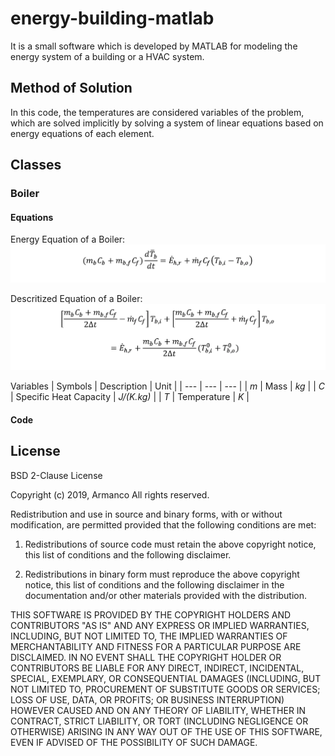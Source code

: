 # energy-building-matlab
It is a small software which is developed by MATLAB for modeling the energy system of a building or a HVAC system.

## Method of Solution
In this code, the temperatures are considered variables of the problem, which are solved implicitly by solving a system of linear equations based on energy equations of each element.

## Classes
### Boiler
#### Equations
Energy Equation of a Boiler:
![Alt text](documents/boiler/eq1.png "Energy Equation of a Boiler")

Descritized Equation of a Boiler:
![Alt text](documents/boiler/eq2.png "Descritized Equation of a Boiler")

Variables
| Symbols | Description | Unit |
| --- | --- | --- |
| *m* | Mass | *kg* |
| *C* | Specific Heat Capacity | *J/(K.kg)* |
| *T* | Temperature | *K* |

#### Code


## License
BSD 2-Clause License

Copyright (c) 2019, Armanco
All rights reserved.

Redistribution and use in source and binary forms, with or without
modification, are permitted provided that the following conditions are met:

1. Redistributions of source code must retain the above copyright notice, this
   list of conditions and the following disclaimer.

2. Redistributions in binary form must reproduce the above copyright notice,
   this list of conditions and the following disclaimer in the documentation
   and/or other materials provided with the distribution.

THIS SOFTWARE IS PROVIDED BY THE COPYRIGHT HOLDERS AND CONTRIBUTORS "AS IS"
AND ANY EXPRESS OR IMPLIED WARRANTIES, INCLUDING, BUT NOT LIMITED TO, THE
IMPLIED WARRANTIES OF MERCHANTABILITY AND FITNESS FOR A PARTICULAR PURPOSE ARE
DISCLAIMED. IN NO EVENT SHALL THE COPYRIGHT HOLDER OR CONTRIBUTORS BE LIABLE
FOR ANY DIRECT, INDIRECT, INCIDENTAL, SPECIAL, EXEMPLARY, OR CONSEQUENTIAL
DAMAGES (INCLUDING, BUT NOT LIMITED TO, PROCUREMENT OF SUBSTITUTE GOODS OR
SERVICES; LOSS OF USE, DATA, OR PROFITS; OR BUSINESS INTERRUPTION) HOWEVER
CAUSED AND ON ANY THEORY OF LIABILITY, WHETHER IN CONTRACT, STRICT LIABILITY,
OR TORT (INCLUDING NEGLIGENCE OR OTHERWISE) ARISING IN ANY WAY OUT OF THE USE
OF THIS SOFTWARE, EVEN IF ADVISED OF THE POSSIBILITY OF SUCH DAMAGE.
